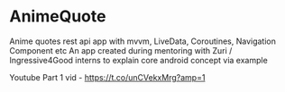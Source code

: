 # AnimeQuote
Anime quotes rest api app with mvvm, LiveData, Coroutines, Navigation Component etc
An app created during mentoring with Zuri / Ingressive4Good interns to explain core android concept via example

Youtube
Part 1 vid - https://t.co/unCVekxMrg?amp=1
